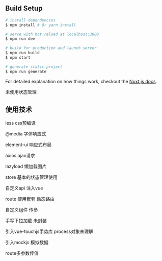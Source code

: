## Build Setup

``` bash
# install dependencies
$ npm install # Or yarn install

# serve with hot reload at localhost:3000
$ npm run dev

# build for production and launch server
$ npm run build
$ npm start

# generate static project
$ npm run generate
```

For detailed explanation on how things work, checkout the [Nuxt.js docs](https://github.com/nuxt/nuxt.js).


未使用状态管理

## 使用技术

less css预编译

@media  字体响应式

element-ui  响应式布局

axios	ajax请求

lazyload  懒加载图片

store 基本的状态管理使用

自定义api 注入vue

route 使用嵌套 动态路由

自定义组件 传参

手写下拉加载 未封装

引入vue-touchjs手势库 process对象未理解

引入mockjs 模拟数据

route多参数传值

